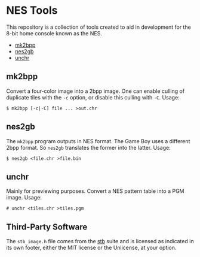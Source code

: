 # NES Tools

This repository is a collection of tools created to aid in development
for the 8-bit home console known as the NES.

* [mk2bpp](#mk2bpp)
* [nes2gb](#nes2gb)
* [unchr](#unchr)

## mk2bpp

Convert a four-color image into a 2bpp image.  One can enable culling
of duplicate tiles with the `-c` option, or disable this culling with
`-C`.  Usage:

```
$ mk2bpp [-c|-C] file ... >out.chr
```

## nes2gb

The `mk2bpp` program outputs in NES format.
The Game Boy uses a different 2bpp format.
So `nes2gb` translates the former into the latter.
Usage:

```
$ nes2gb <file.chr >file.bin
```

## unchr

Mainly for previewing purposes.
Convert a NES pattern table into a PGM image.
Usage:

```
# unchr <tiles.chr >tiles.pgm
```

## Third-Party Software

The `stb_image.h` file comes from the [stb][1] suite
and is licensed as indicated in its own footer,
either the MIT license or the Unlicense, at your option.

[1]: https://github.com/nothings/stb
